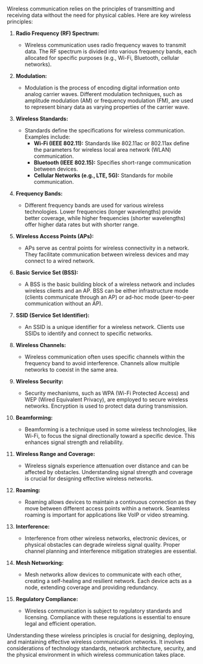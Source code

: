 Wireless communication relies on the principles of transmitting and receiving data without the need for physical cables. Here are key wireless principles:

1. **Radio Frequency (RF) Spectrum:**
   - Wireless communication uses radio frequency waves to transmit data. The RF spectrum is divided into various frequency bands, each allocated for specific purposes (e.g., Wi-Fi, Bluetooth, cellular networks).

2. **Modulation:**
   - Modulation is the process of encoding digital information onto analog carrier waves. Different modulation techniques, such as amplitude modulation (AM) or frequency modulation (FM), are used to represent binary data as varying properties of the carrier wave.

3. **Wireless Standards:**
   - Standards define the specifications for wireless communication. Examples include:
     - **Wi-Fi (IEEE 802.11):** Standards like 802.11ac or 802.11ax define the parameters for wireless local area network (WLAN) communication.
     - **Bluetooth (IEEE 802.15):** Specifies short-range communication between devices.
     - **Cellular Networks (e.g., LTE, 5G):** Standards for mobile communication.

4. **Frequency Bands:**
   - Different frequency bands are used for various wireless technologies. Lower frequencies (longer wavelengths) provide better coverage, while higher frequencies (shorter wavelengths) offer higher data rates but with shorter range.

5. **Wireless Access Points (APs):**
   - APs serve as central points for wireless connectivity in a network. They facilitate communication between wireless devices and may connect to a wired network.

6. **Basic Service Set (BSS):**
   - A BSS is the basic building block of a wireless network and includes wireless clients and an AP. BSS can be either infrastructure mode (clients communicate through an AP) or ad-hoc mode (peer-to-peer communication without an AP).

7. **SSID (Service Set Identifier):**
   - An SSID is a unique identifier for a wireless network. Clients use SSIDs to identify and connect to specific networks.

8. **Wireless Channels:**
   - Wireless communication often uses specific channels within the frequency band to avoid interference. Channels allow multiple networks to coexist in the same area.

9. **Wireless Security:**
   - Security mechanisms, such as WPA (Wi-Fi Protected Access) and WEP (Wired Equivalent Privacy), are employed to secure wireless networks. Encryption is used to protect data during transmission.

10. **Beamforming:**
    - Beamforming is a technique used in some wireless technologies, like Wi-Fi, to focus the signal directionally toward a specific device. This enhances signal strength and reliability.

11. **Wireless Range and Coverage:**
    - Wireless signals experience attenuation over distance and can be affected by obstacles. Understanding signal strength and coverage is crucial for designing effective wireless networks.

12. **Roaming:**
    - Roaming allows devices to maintain a continuous connection as they move between different access points within a network. Seamless roaming is important for applications like VoIP or video streaming.

13. **Interference:**
    - Interference from other wireless networks, electronic devices, or physical obstacles can degrade wireless signal quality. Proper channel planning and interference mitigation strategies are essential.

14. **Mesh Networking:**
    - Mesh networks allow devices to communicate with each other, creating a self-healing and resilient network. Each device acts as a node, extending coverage and providing redundancy.

15. **Regulatory Compliance:**
    - Wireless communication is subject to regulatory standards and licensing. Compliance with these regulations is essential to ensure legal and efficient operation.

Understanding these wireless principles is crucial for designing, deploying, and maintaining effective wireless communication networks. It involves considerations of technology standards, network architecture, security, and the physical environment in which wireless communication takes place.
